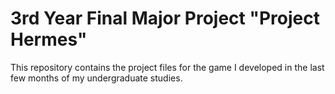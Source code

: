 # 3rd Year Final Major Project "Project Hermes"
This repository contains the project files for the game I developed in the last few months of my undergraduate studies.
